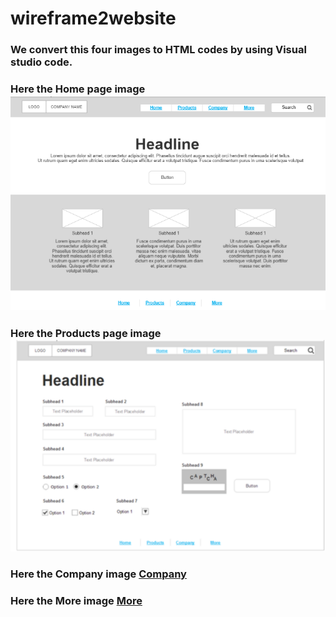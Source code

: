 # wireframe2website

### We convert this four images to HTML codes by using Visual studio code.

### Here the Home page image ![Home page](Homepage.png)
### Here the Products page image ![Products page](Products%20Page.png)
### Here the Company image [Company](Company.png)
### Here the More image [More](More.png)
